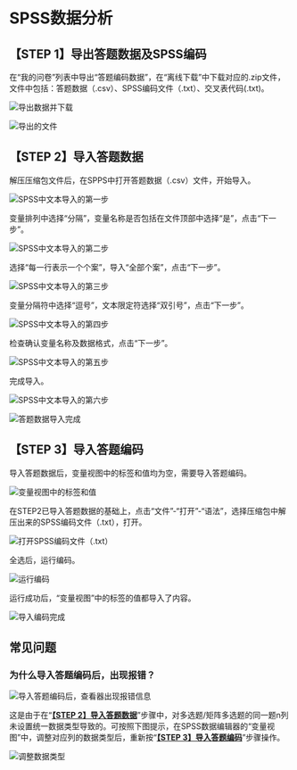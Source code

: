 # SPSS数据分析

## 【STEP 1】导出答题数据及SPSS编码

在“我的问卷”列表中导出“答题编码数据”，在“离线下载”中下载对应的.zip文件，文件中包括：答题数据（.csv）、SPSS编码文件（.txt）、交叉表代码(.txt)。

![导出数据并下载](<../../.gitbook/assets/Snipaste_2023-10-09_10-13-00 (1).png>)

![导出的文件](<../../.gitbook/assets/Snipaste_2023-10-09_10-27-02 (1).png>)

## 【STEP 2】导入答题数据

解压压缩包文件后，在SPPS中打开答题数据（.csv）文件，开始导入。

![SPSS中文本导入的第一步](<../../.gitbook/assets/image (548).png>)

变量排列中选择“分隔”，变量名称是否包括在文件顶部中选择“是”，点击“下一步”。

![SPSS中文本导入的第二步](<../../.gitbook/assets/image (96).png>)

选择“每一行表示一个个案”，导入“全部个案”，点击“下一步”。

![SPSS中文本导入的第三步](<../../.gitbook/assets/image (4) (1) (1) (1) (1) (1) (1).png>)

变量分隔符中选择“逗号”，文本限定符选择“双引号”，点击“下一步”。

![SPSS中文本导入的第四步](<../../.gitbook/assets/image (438).png>)

检查确认变量名称及数据格式，点击“下一步”。

![SPSS中文本导入的第五步](<../../.gitbook/assets/image (220).png>)

完成导入。

![SPSS中文本导入的第六步](<../../.gitbook/assets/image (214).png>)

![答题数据导入完成](<../../.gitbook/assets/image (144).png>)

## 【STEP 3】导入答题编码

导入答题数据后，变量视图中的标签和值均为空，需要导入答题编码。

![变量视图中的标签和值](<../../.gitbook/assets/image (22) (1) (1) (1).png>)

在STEP2已导入答题数据的基础上，点击“文件”-“打开”-“语法”，选择压缩包中解压出来的SPSS编码文件（.txt），打开。

![打开SPSS编码文件（.txt）](<../../.gitbook/assets/image (578).png>)

全选后，运行编码。

![运行编码](<../../.gitbook/assets/image (178).png>)

运行成功后，“变量视图”中的标签的值都导入了内容。

![导入编码完成](<../../.gitbook/assets/image (451).png>)

## 常见问题

### 为什么导入答题编码后，出现报错？

![导入答题编码后，查看器出现报错信息](<../../.gitbook/assets/image (597).png>)

这是由于在“[**【STEP 2】导入答题数据**](spss-shu-ju-fen-xi.md#step-2-dao-ru-da-ti-shu-ju)”步骤中，对多选题/矩阵多选题的同一题n列未设置统一数据类型导致的。可按照下图提示，在SPSS数据编辑器的“变量视图”中，调整对应列的数据类型后，重新按“[**【STEP 3】导入答题编码**](spss-shu-ju-fen-xi.md#step-3-dao-ru-da-ti-bian-ma)”步骤操作。

![调整数据类型  ](<../../.gitbook/assets/image (19) (1) (1) (1).png>)
